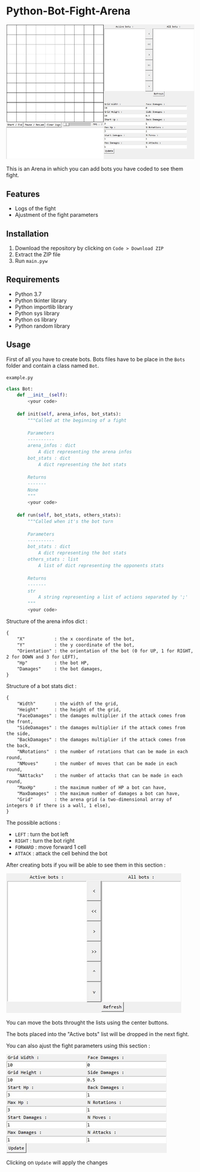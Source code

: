# Python-Bot-Fight-Arena
![Preview image](./preview/preview.jpg)

This is an Arena in which you can add bots you have coded to see them fight.
## Features
- Logs of the fight
- Ajustment of the fight parameters
## Installation
1. Download the repository by clicking on `Code > Download ZIP`
2. Extract the ZIP file
3. Run `main.pyw`
## Requirements
- Python 3.7
- Python tkinter library
- Python importlib library
- Python sys library
- Python os library
- Python random library
## Usage
First of all you have to create bots. Bots files have to be place in the `Bots` folder and contain a class named `Bot`.

`example.py`
```Python
class Bot:
    def __init__(self):
        <your code>

    def init(self, arena_infos, bot_stats):
        """Called at the beginning of a fight
        
        Parameters
        ----------
        arena_infos : dict
            A dict representing the arena infos
        bot_stats : dict
            A dict representing the bot stats
        
        Returns
        -------
        None
        """
        <your code>

    def run(self, bot_stats, others_stats):
        """Called when it's the bot turn

        Parameters
        ----------
        bot_stats : dict
            A dict representing the bot stats
        others_stats : list
            A list of dict representing the opponents stats
        
        Returns
        -------
        str
            A string representing a list of actions separated by ';'
        """
        <your code>
```

Structure of the arena infos dict :
```
{
    "X"           : the x coordinate of the bot,
    "Y"           : the y coordinate of the bot,
    "Orientation" : the orientation of the bot (0 for UP, 1 for RIGHT, 2 for DOWN and 3 for LEFT),
    "Hp"          : the bot HP,
    "Damages"     : the bot damages,
}
```

Structure of a bot stats dict :
```
{
    "Width"       : the width of the grid,
    "Height"      : the height of the grid,
    "FaceDamages" : the damages multiplier if the attack comes from the front,
    "SideDamages" : the damages multiplier if the attack comes from the side,
    "BackDamages" : the damages multiplier if the attack comes from the back,
    "NRotations"  : the number of rotations that can be made in each round,
    "NMoves"      : the number of moves that can be made in each round,
    "NAttacks"    : the number of attacks that can be made in each round,
    "MaxHp"       : the maximum number of HP a bot can have,
    "MaxDamages"  : the maximum number of damages a bot can have,
    "Grid"        : the arena grid (a two-dimensional array of integers 0 if there is a wall, 1 else),
}
```

The possible actions :
- `LEFT` : turn the bot left
- `RIGHT` : turn the bot right
- `FORWARD` : move forward 1 cell
- `ATTACK` : attack the cell behind the bot

After creating bots if you will be able to see them in this section :

![Bot lists section](./preview/images/1.jpg)

You can move the bots throught the lists using the center buttons.

The bots placed into the "Active bots" list will be dropped in the next fight.

You can also ajust the fight parameters using this section :

![Parameters section](./preview/images/2.jpg)

Clicking on `Update` will apply the changes